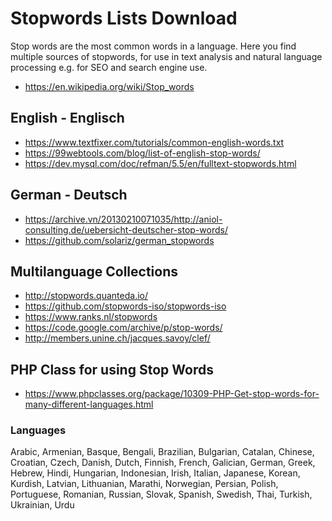# Stopwords Lists Download
Stop words are the most common words in a language.
Here you find multiple sources of stopwords, 
for use in text analysis and natural language processing 
e.g. for SEO and search engine use.
- https://en.wikipedia.org/wiki/Stop_words


## English - Englisch
- https://www.textfixer.com/tutorials/common-english-words.txt
- https://99webtools.com/blog/list-of-english-stop-words/
- https://dev.mysql.com/doc/refman/5.5/en/fulltext-stopwords.html


## German - Deutsch
- https://archive.vn/20130210071035/http://aniol-consulting.de/uebersicht-deutscher-stop-words/
- https://github.com/solariz/german_stopwords


## Multilanguage Collections
- http://stopwords.quanteda.io/
- https://github.com/stopwords-iso/stopwords-iso
- https://www.ranks.nl/stopwords
- https://code.google.com/archive/p/stop-words/
- http://members.unine.ch/jacques.savoy/clef/


## PHP Class for using Stop Words
- https://www.phpclasses.org/package/10309-PHP-Get-stop-words-for-many-different-languages.html

### Languages
Arabic, Armenian, Basque, Bengali, Brazilian, Bulgarian, Catalan, Chinese, Croatian, Czech, Danish, Dutch, Finnish, French, Galician, German, Greek, Hebrew, Hindi, Hungarian, Indonesian, Irish, Italian, Japanese, Korean, Kurdish, Latvian, Lithuanian, Marathi, Norwegian, Persian, Polish, Portuguese, Romanian, Russian, Slovak, Spanish, Swedish, Thai, Turkish, Ukrainian, Urdu
